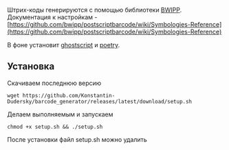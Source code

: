 Штрих-коды генерируются с помощью библиотеки [BWIPP](https://github.com/bwipp/postscriptbarcode). Документация к настройкам - [https://github.com/bwipp/postscriptbarcode/wiki/Symbologies-Reference](https://github.com/bwipp/postscriptbarcode/wiki/Symbologies-Reference)

В фоне установит [ghostscript](https://www.ghostscript.com/) и [poetry](https://python-poetry.org/).


## Установка

Скачиваем последнюю версию

    wget https://github.com/Konstantin-Dudersky/barcode_generator/releases/latest/download/setup.sh

Делаем выполняемым и запускаем

    chmod +x setup.sh && ./setup.sh

После установки файл setup.sh можно удалить